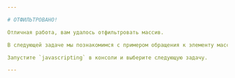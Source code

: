 ```yaml
---

# ОТФИЛЬТРОВАНО!

Отличная работа, вам удалось отфильтровать массив.

В следующей задаче мы познакомимся с примером обращения к элементу массива.

Запустите `javascripting` в консоли и выберите следующую задачу.

---
```

